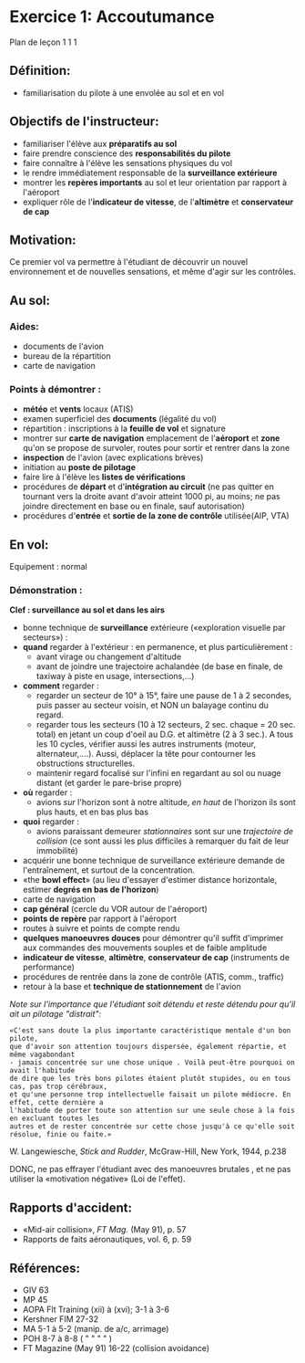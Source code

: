 # Exercice 1: Accoutumance

Plan de leçon 1 1 1 

## Définition:
- familiarisation du pilote à une envolée au sol et en vol 

## Objectifs de l'instructeur:
- familiariser l'élève aux **préparatifs au sol**
- faire prendre conscience des **responsabilités du pilote**
- faire connaître à l'élève les sensations physiques du vol 
- le rendre immédiatement responsable de la **surveillance extérieure**
- montrer les **repères importants** au sol et leur orientation par rapport à l'aéroport
- expliquer rôle de l'**indicateur de vitesse**, de l'**altimètre** et **conservateur de cap**

## Motivation: 
Ce premier vol va permettre à l'étudiant de découvrir
un nouvel environnement et de nouvelles sensations, et même d'agir
sur les contrôles. 

## Au sol: 
### Aides: 
- documents de l'avion 
- bureau de la répartition 
- carte de navigation 

### Points à démontrer : 
- **météo** et **vents** locaux (ATIS) 
- examen superficiel des **documents** (légalité du vol) 
- répartition : inscriptions à la **feuille de vol** et signature 
- montrer sur **carte de navigation** emplacement de l'**aéroport** et **zone** qu'on se propose de survoler, routes pour sortir et rentrer dans la zone 
- **inspection** de l'avion (avec explications brèves) 
- initiation au **poste de pilotage**
- faire lire à l'élève les **listes de vérifications**
- procédures de **départ** et d'**intégration au circuit** (ne pas quitter en tournant vers la droite avant d'avoir atteint 1000 pi,
au moins; ne pas joindre directement en base ou en finale, sauf autorisation)
- procédures d'**entrée** et **sortie de la zone de contrôle** utilisée(AIP, VTA) 

## En vol: 
Equipement : normal

### Démonstration :
**Clef : surveillance au sol et dans les airs**

- bonne technique de **surveillance** extérieure («exploration visuelle par secteurs») : 
- **quand** regarder à l'extérieur : en permanence, et plus particulièrement : 
  - avant virage ou changement d'altitude 
  - avant de joindre une trajectoire achalandée (de base en finale, de taxiway à piste en usage, intersections,...) 
- **comment** regarder : 
  - regarder un secteur de 10° à 15°, faire une pause de 1 à 2 secondes, puis passer au secteur voisin,
et NON un balayage continu du regard. 
  - regarder tous les secteurs (10 à 12 secteurs, 2 sec. chaque = 20 sec. total) en jetant un coup d'oeil au
D.G. et altimètre (2 à 3 sec.). A tous les 10 cycles, vérifier aussi les autres instruments (moteur, alternateur,....). Aussi, déplacer
la tête pour contourner les obstructions structurelles. 
  - maintenir regard focalisé sur l'infini en regardant au sol ou nuage distant (et garder le pare-brise propre)
- **où** regarder : 
  - avions *sur* l'horizon sont à notre altitude, *en haut* de l'horizon ils sont plus hauts, et en bas plus bas
- **quoi** regarder : 
  - avions paraissant demeurer *stationnaires* sont sur une *trajectoire de collision* (ce sont aussi les plus difficiles à
remarquer du fait de leur immobilité) 
- acquérir une bonne technique de surveillance extérieure demande de l'entraînement, et surtout de la concentration. 
- «the **bowl effect**» (au lieu d'essayer d'estimer distance
horizontale, estimer **degrés en bas de l'horizon**) 
- carte de navigation 
- **cap général** (cercle du VOR autour de l'aéroport)
- **points de repère** par rapport à l'aéroport
- routes à suivre et points de compte rendu 
- **quelques manoeuvres douces** pour démontrer qu'il suffit d'imprimer aux commandes des mouvements souples et de faible amplitude
- **indicateur de vitesse**, **altimètre**, **conservateur de cap** (instruments de performance) 
- procédures de rentrée dans la zone de contrôle (ATIS, comm., traffic) 
- retour à la base et **technique de stationnement** de l'avion

*Note sur l'importance que l'étudiant soit détendu et reste détendu pour qu'il ait un pilotage "distrait":*
```
«C'est sans doute la plus importante caractéristique mentale d'un bon pilote, 
que d'avoir son attention toujours dispersée, également répartie, et même vagabondant 
- jamais concentrée sur une chose unique . Voilà peut-être pourquoi on avait l'habitude
de dire que les très bons pilotes étaient plutôt stupides, ou en tous cas, pas trop cérébraux, 
et qu'une personne trop intellectuelle faisait un pilote médiocre. En effet, cette dernière a 
l'habitude de porter toute son attention sur une seule chose à la fois en excluant toutes les 
autres et de rester concentrée sur cette chose jusqu'à ce qu'elle soit résolue, finie ou faite.»
```
W. Langewiesche, *Stick and Rudder*, McGraw-Hill, New York, 1944, p.238

DONC, ne pas effrayer l'étudiant avec des manoeuvres brutales
, et ne pas utiliser la «motivation négative» (Loi de l'effet). 

## Rapports d'accident:
- «Mid-air collision», *FT Mag.* (May 91), p. 57
- Rapports de faits aéronautiques, vol. 6, p. 59

## Références: 
- GIV 63
- MP 45
- AOPA Flt Training (xii) à (xvi); 3-1 à 3-6
- Kershner FIM 27-32
- MA 5-1 à 5-2 (manip. de a/c, arrimage)
- POH 8-7 à 8-8 ( " " " " )
- FT Magazine (May 91) 16-22 (collision avoidance)
